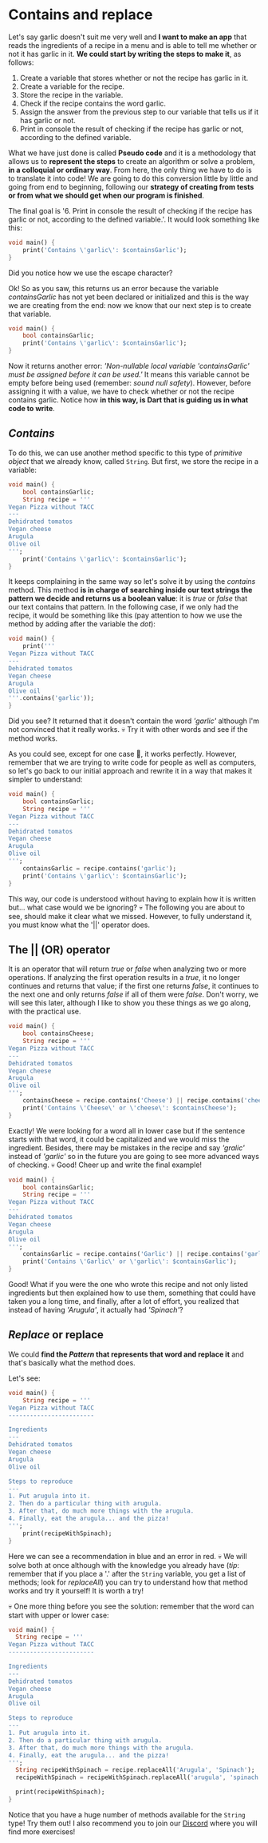 # Contains and replace

Let's say garlic doesn't suit me very well and __I want to make an app__ that reads the ingredients of a recipe in a menu and is able to tell me whether or not it has garlic in it. __We could start by writing the steps to make it__, as follows:

1. Create a variable that stores whether or not the recipe has garlic in it.
2. Create a variable for the recipe.
3. Store the recipe in the variable.
4. Check if the recipe contains the word garlic.
5. Assign the answer from the previous step to our variable that tells us if it has garlic or not.
6. Print in console the result of checking if the recipe has garlic or not, according to the defined variable.

What we have just done is called __Pseudo code__ and it is a methodology that allows us to __represent the steps__ to create an algorithm or solve a problem, __in a colloquial or ordinary way__. From here, the only thing we have to do is to translate it into code! We are going to do this conversion little by little and going from end to beginning, following our __strategy of creating from tests or from what we should get when our program is finished__.

The final goal is '6. Print in console the result of checking if the recipe has garlic or not, according to the defined variable.'. It would look something like this:

```dart
void main() {
    print('Contains \'garlic\': $containsGarlic');
}
```

Did you notice how we use the escape character?

Ok! So as you saw, this returns us an error because the variable _containsGarlic_ has not yet been declared or initialized and this is the way we are creating from the end: now we know that our next step is to create that variable.

```dart
void main() {
    bool containsGarlic;
    print('Contains \'garlic\': $containsGarlic');
}
```

Now it returns another error: _'Non-nullable local variable 'containsGarlic' must be assigned before it can be used.'_ It means this variable cannot be empty before being used (remember: _sound null safety_). However, before assigning it with a value, we have to check whether or not the recipe contains garlic. Notice how __in this way, is Dart that is guiding us in what code to write__.

## _Contains_

To do this, we can use another method specific to this type of _primitive object_ that we already know, called `String`. But first, we store the recipe in a variable:

```dart
void main() {
    bool containsGarlic;
    String recipe = '''
Vegan Pizza without TACC
---
Dehidrated tomatos
Vegan cheese
Arugula
Olive oil
''';
    print('Contains \'garlic\': $containsGarlic');
}
```

It keeps complaining in the same way so let's solve it by using the _contains_ method. This method __is in charge of searching inside our text strings the pattern we decide and returns us a boolean value__: it is _true_ or _false_ that our text contains that pattern. In the following case, if we only had the recipe, it would be something like this (pay attention to how we use the method by adding after the variable the _dot_):

```dart
void main() {
    print('''
Vegan Pizza without TACC
---
Dehidrated tomatos
Vegan cheese
Arugula
Olive oil
'''.contains('garlic'));
}
```

Did you see? It returned that it doesn't contain the word _'garlic'_ although I'm not convinced that it really works. 💀 Try it with other words and see if the method works.

As you could see, except for one case 🤨, it works perfectly. However, remember that we are trying to write code for people as well as computers, so let's go back to our initial approach and rewrite it in a way that makes it simpler to understand:

```dart
void main() {
    bool containsGarlic;
    String recipe = '''
Vegan Pizza without TACC
---
Dehidrated tomatos
Vegan cheese
Arugula
Olive oil
''';
    containsGarlic = recipe.contains('garlic');
    print('Contains \'garlic\': $containsGarlic');
}
```

This way, our code is understood without having to explain how it is written but... what case would we be ignoring? 💀 The following you are about to see, should make it clear what we missed. However, to fully understand it, you must know what the '||' operator does.

## The || (OR) operator

It is an operator that will return _true_ or _false_ when analyzing two or more operations. If analyzing the first operation results in a _true_, it no longer continues and returns that value; if the first one returns _false_, it continues to the next one and only returns _false_ if all of them were _false_. Don't worry, we will see this later, although I like to show you these things as we go along, with the practical use.

```dart
void main() {
    bool containsCheese;
    String recipe = '''
Vegan Pizza without TACC
---
Dehidrated tomatos
Vegan cheese
Arugula
Olive oil
''';
    containsCheese = recipe.contains('Cheese') || recipe.contains('cheese');
    print('Contains \'Cheese\' or \'cheese\': $containsCheese');
}
```

Exactly! We were looking for a word all in lower case but if the sentence starts with that word, it could be capitalized and we would miss the ingredient. Besides, there may be mistakes in the recipe and say _'gralic'_ instead of _'garlic'_ so in the future you are going to see more advanced ways of checking. 💀 Good! Cheer up and write the final example!

```dart
void main() {
    bool containsGarlic;
    String recipe = '''
Vegan Pizza without TACC
---
Dehidrated tomatos
Vegan cheese
Arugula
Olive oil
''';
    containsGarlic = recipe.contains('Garlic') || recipe.contains('garlic');
    print('Contains \'Garlic\' or \'garlic\': $containsGarlic');
}
```

Good! What if you were the one who wrote this recipe and not only listed ingredients but then explained how to use them, something that could have taken you a long time, and finally, after a lot of effort, you realized that instead of having _'Arugula'_, it actually had _'Spinach'_?

## _Replace_ or replace

We could __find the _Pattern_ that represents that word and replace it__ and that's basically what the method does.

Let's see:

```dart
void main() {
    String recipe = '''
Vegan Pizza without TACC
------------------------

Ingredients
---
Dehidrated tomatos
Vegan cheese
Arugula
Olive oil

Steps to reproduce
---
1. Put arugula into it.
2. Then do a particular thing with arugula.
3. After that, do much more things with the arugula.
4. Finally, eat the arugula... and the pizza!
''';
    print(recipeWithSpinach);
}
```

Here we can see a recommendation in blue and an error in red. 💀 We will solve both at once although with the knowledge you already have (_tip_: remember that if you place a '.' after the `String` variable, you get a list of methods; look for _replaceAll_) you can try to understand how that method works and try it yourself! It is worth a try!

💀 One more thing before you see the solution: remember that the word can start with upper or lower case:

```dart
void main() {
  String recipe = '''
Vegan Pizza without TACC
------------------------

Ingredients
---
Dehidrated tomatos
Vegan cheese
Arugula
Olive oil

Steps to reproduce
---
1. Put arugula into it.
2. Then do a particular thing with arugula.
3. After that, do much more things with the arugula.
4. Finally, eat the arugula... and the pizza!
''';
  String recipeWithSpinach = recipe.replaceAll('Arugula', 'Spinach');
  recipeWithSpinach = recipeWithSpinach.replaceAll('arugula', 'spinach');

  print(recipeWithSpinach);
}
```

Notice that you have a huge number of methods available for the `String` type! Try them out! I also recommend you to join our [Discord](https://discord.gg/vpPVf7guPC) where you will find more exercises!